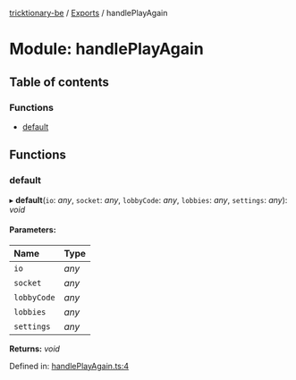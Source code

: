 [tricktionary-be](../README.md) / [Exports](../modules.md) / handlePlayAgain

# Module: handlePlayAgain

## Table of contents

### Functions

- [default](handleplayagain.md#default)

## Functions

### default

▸ **default**(`io`: *any*, `socket`: *any*, `lobbyCode`: *any*, `lobbies`: *any*, `settings`: *any*): *void*

#### Parameters:

Name | Type |
:------ | :------ |
`io` | *any* |
`socket` | *any* |
`lobbyCode` | *any* |
`lobbies` | *any* |
`settings` | *any* |

**Returns:** *void*

Defined in: [handlePlayAgain.ts:4](https://github.com/story-squad/tricktionary-be/blob/d006efb/src/sockets/handlePlayAgain.ts#L4)
